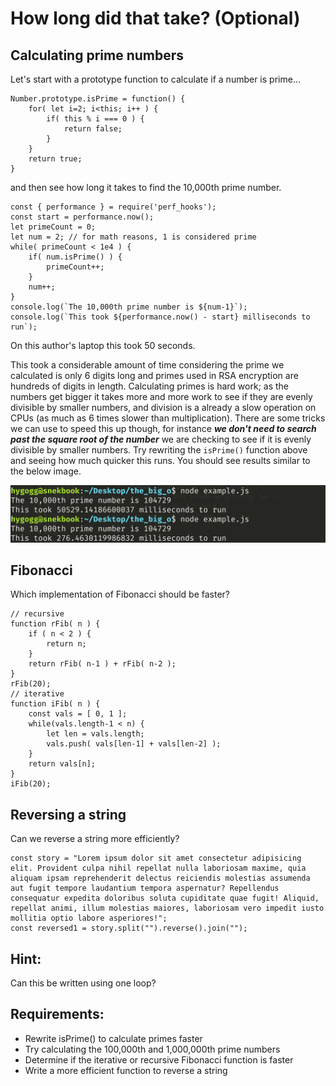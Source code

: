 # How long did that take? (Optional)


## Calculating prime numbers
Let's start with a prototype function to calculate if a number is prime...

```
Number.prototype.isPrime = function() {
    for( let i=2; i<this; i++ ) {
        if( this % i === 0 ) {
            return false;
        }
    }
    return true;
}
```

and then see how long it takes to find the 10,000th prime number.

```
const { performance } = require('perf_hooks');
const start = performance.now();
let primeCount = 0;
let num = 2; // for math reasons, 1 is considered prime
while( primeCount < 1e4 ) {
    if( num.isPrime() ) {
        primeCount++;
    }
    num++;
}
console.log(`The 10,000th prime number is ${num-1}`);
console.log(`This took ${performance.now() - start} milliseconds to run`);
```

On this author's laptop this took 50 seconds.


This took a considerable amount of time considering the prime we calculated is only 6 digits long and primes used in RSA encryption are hundreds of digits in length. Calculating primes is hard work; as the numbers get bigger it takes more and more work to see if they are evenly divisible by smaller numbers, and division is a already a slow operation on CPUs (as much as 6 times slower than multiplication). There are some tricks we can use to speed this up though, for instance ***we don't need to search past the square root of the number*** we are checking to see if it is evenly divisible by smaller numbers. Try rewriting the `isPrime()` function above and seeing how much quicker this runs. You should see results similar to the below image.

![HowLong](primes.png)


## Fibonacci

Which implementation of Fibonacci should be faster?
```
// recursive
function rFib( n ) {
    if ( n < 2 ) {
        return n;
    }
    return rFib( n-1 ) + rFib( n-2 );
}
rFib(20);
// iterative
function iFib( n ) {
    const vals = [ 0, 1 ];
    while(vals.length-1 < n) {
        let len = vals.length;
        vals.push( vals[len-1] + vals[len-2] );
    }
    return vals[n];
}
iFib(20);
```


## Reversing a string

Can we reverse a string more efficiently?
```
const story = "Lorem ipsum dolor sit amet consectetur adipisicing elit. Provident culpa nihil repellat nulla laboriosam maxime, quia aliquam ipsam reprehenderit delectus reiciendis molestias assumenda aut fugit tempore laudantium tempora aspernatur? Repellendus consequatur expedita doloribus soluta cupiditate quae fugit! Aliquid, repellat animi, illum molestias maiores, laboriosam vero impedit iusto mollitia optio labore asperiores!";
const reversed1 = story.split("").reverse().join("");
```

## Hint:
Can this be written using one loop?

## Requirements:

- Rewrite isPrime() to calculate primes faster
- Try calculating the 100,000th and 1,000,000th prime numbers
- Determine if the iterative or recursive Fibonacci function is faster
- Write a more efficient function to reverse a string